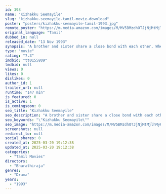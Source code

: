 ```yaml
---
id: 398
name: "Kizhakku Seemayile"
slug: "kizhakku-seemayile-tamil-movie-download"
poster: "posters/kizhakku-seemayile-tamil-1993.jpg"
remote_poster: "https://m.media-amazon.com/images/M/MV5BMzdhOTJjNjMtMjlhMy00NjM1LWIyMjgtODk1MzcxMmY0NTUzXkEyXkFqcGdeQXVyMzU0NzkwMDg@._V1_SX300.jpg"
original_language: "Tamil"
dubbed_in: null
released_date: "13 Nov 1993"
synopsis: "A brother and sister share a close bond with each other. When the sister gets married, her husband dislikes the bond, due to which problems arise between the couple."
type: "movie"
rating: "7.3"
imdbid: "tt0155809"
tmdbid: null
views: 0
likes: 0
dislikes: 0
author_id: 1
trailer_url: null
runtime: "147 min"
is_featured: 0
is_active: 1
is_comingsoon: 0
seo_title: "Kizhakku Seemayile"
seo_description: "A brother and sister share a close bond with each other. When the sister gets married, her husband dislikes the bond, due to which problems arise between the couple."
seo_keywords: "\"Kizhakku Seemayile\""
seo_image: "https://m.media-amazon.com/images/M/MV5BMzdhOTJjNjMtMjlhMy00NjM1LWIyMjgtODk1MzcxMmY0NTUzXkEyXkFqcGdeQXVyMzU0NzkwMDg@._V1_SX300.jpg"
screenshots: null
redirect_to: null
social_shares: 0
created_at: 2025-03-20 19:12:38
updated_at: 2025-03-20 19:12:38
categories:
  - "Tamil Movies"
directors:
  - "Bharathiraja"
genres:
  - "Drama"
years:
  - "1993"
---
```


